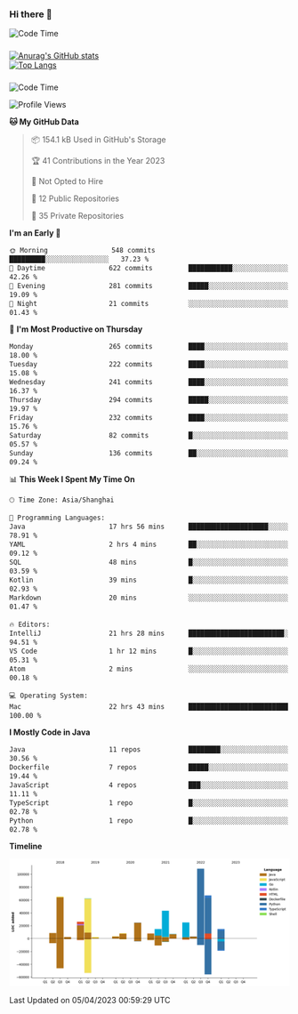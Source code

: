 ### Hi there 👋 

![Code Time](https://img.shields.io/endpoint?style=flat&url=https://codetime-api.datreks.com/badge/1061?logoColor=white%26project=%26recentMS=0%26showProject=false)

<!--
**Muyiafan/Muyiafan** is a ✨ _special_ ✨ repository because its `README.md` (this file) appears on your GitHub profile.

Here are some ideas to get you started:

- 🔭 I’m currently working on ...
- 🌱 I’m currently learning ...
- 👯 I’m looking to collaborate on ...
- 🤔 I’m looking for help with ...
- 💬 Ask me about ...
- 📫 How to reach me: ...
- 😄 Pronouns: ...
- ⚡ Fun fact: ...
-->

### 

[![Anurag's GitHub stats](https://github-readme-stats.vercel.app/api?username=Muyiafan)](https://github.com/anuraghazra/github-readme-stats)
<br>
[![Top Langs](https://github-readme-stats.vercel.app/api/top-langs/?username=Muyiafan)](https://github.com/anuraghazra/github-readme-stats)

### 

<!--START_SECTION:waka-->
![Code Time](http://img.shields.io/badge/Code%20Time-5%2C704%20hrs%2058%20mins-blue)

![Profile Views](http://img.shields.io/badge/Profile%20Views-0-blue)

**🐱 My GitHub Data** 

> 📦 154.1 kB Used in GitHub's Storage 
 > 
> 🏆 41 Contributions in the Year 2023
 > 
> 🚫 Not Opted to Hire
 > 
> 📜 12 Public Repositories 
 > 
> 🔑 35 Private Repositories 
 > 
**I'm an Early 🐤** 

```text
🌞 Morning                548 commits         █████████░░░░░░░░░░░░░░░░   37.23 % 
🌆 Daytime                622 commits         ███████████░░░░░░░░░░░░░░   42.26 % 
🌃 Evening                281 commits         █████░░░░░░░░░░░░░░░░░░░░   19.09 % 
🌙 Night                  21 commits          ░░░░░░░░░░░░░░░░░░░░░░░░░   01.43 % 
```
📅 **I'm Most Productive on Thursday** 

```text
Monday                   265 commits         ████░░░░░░░░░░░░░░░░░░░░░   18.00 % 
Tuesday                  222 commits         ████░░░░░░░░░░░░░░░░░░░░░   15.08 % 
Wednesday                241 commits         ████░░░░░░░░░░░░░░░░░░░░░   16.37 % 
Thursday                 294 commits         █████░░░░░░░░░░░░░░░░░░░░   19.97 % 
Friday                   232 commits         ████░░░░░░░░░░░░░░░░░░░░░   15.76 % 
Saturday                 82 commits          █░░░░░░░░░░░░░░░░░░░░░░░░   05.57 % 
Sunday                   136 commits         ██░░░░░░░░░░░░░░░░░░░░░░░   09.24 % 
```


📊 **This Week I Spent My Time On** 

```text
🕑︎ Time Zone: Asia/Shanghai

💬 Programming Languages: 
Java                     17 hrs 56 mins      ████████████████████░░░░░   78.91 % 
YAML                     2 hrs 4 mins        ██░░░░░░░░░░░░░░░░░░░░░░░   09.12 % 
SQL                      48 mins             █░░░░░░░░░░░░░░░░░░░░░░░░   03.59 % 
Kotlin                   39 mins             █░░░░░░░░░░░░░░░░░░░░░░░░   02.93 % 
Markdown                 20 mins             ░░░░░░░░░░░░░░░░░░░░░░░░░   01.47 % 

🔥 Editors: 
IntelliJ                 21 hrs 28 mins      ████████████████████████░   94.51 % 
VS Code                  1 hr 12 mins        █░░░░░░░░░░░░░░░░░░░░░░░░   05.31 % 
Atom                     2 mins              ░░░░░░░░░░░░░░░░░░░░░░░░░   00.18 % 

💻 Operating System: 
Mac                      22 hrs 43 mins      █████████████████████████   100.00 % 
```

**I Mostly Code in Java** 

```text
Java                     11 repos            ████████░░░░░░░░░░░░░░░░░   30.56 % 
Dockerfile               7 repos             █████░░░░░░░░░░░░░░░░░░░░   19.44 % 
JavaScript               4 repos             ███░░░░░░░░░░░░░░░░░░░░░░   11.11 % 
TypeScript               1 repo              █░░░░░░░░░░░░░░░░░░░░░░░░   02.78 % 
Python                   1 repo              █░░░░░░░░░░░░░░░░░░░░░░░░   02.78 % 
```



**Timeline**

![Lines of Code chart](https://raw.githubusercontent.com/Muyiafan/Muyiafan/main/assets/bar_graph.png)


 Last Updated on 05/04/2023 00:59:29 UTC
<!--END_SECTION:waka-->
